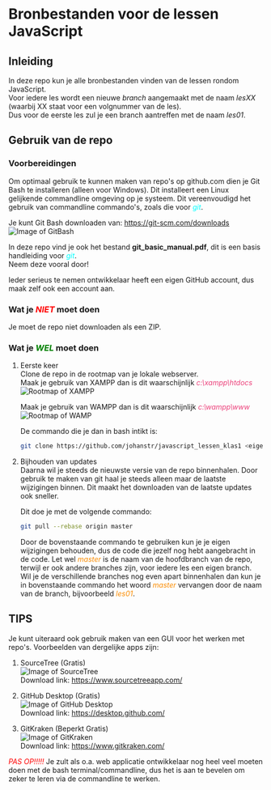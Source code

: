 # Bronbestanden voor de lessen JavaScript

## Inleiding
In deze repo kun je alle bronbestanden vinden van de lessen rondom JavaScript.  
Voor iedere les wordt een nieuwe *branch* aangemaakt met de naam _les*XX*_ (waarbij XX staat voor een volgnummer van de les).  
Dus voor de eerste les zul je een branch aantreffen met de naam _les01_.  

## Gebruik van de repo
### Voorbereidingen
Om optimaal gebruik te kunnen maken van repo's op github.com dien je Git Bash te installeren (alleen voor Windows). Dit installeert een Linux gelijkende commandline omgeving op je systeem. Dit vereenvoudigd het gebruik van commandline commando's, zoals die voor <span style="color: cyan;">*git*</span>.  
  
Je kunt Git Bash downloaden van:    https://git-scm.com/downloads  
![Image of GitBash](https://res.cloudinary.com/vishnupadmanabhan/image/upload/v1491753329/git/original.jpg)  

  
In deze repo vind je ook het bestand **git_basic_manual.pdf**, dit is een basis handleiding voor <span style="color: cyan;">*git*</span>.  
Neem deze vooral door!  
  
Ieder serieus te nemen ontwikkelaar heeft een eigen GitHub account, dus maak zelf ook een account aan.  
  

### Wat je <span style="color: red;">*_NIET_*</span> moet doen
Je moet de repo niet downloaden als een ZIP.

### Wat je <span style="color: green;">*_WEL_*</span> moet doen
1. Eerste keer  
    Clone de repo in de rootmap van je lokale webserver.  
    Maak je gebruik van XAMPP dan is dit waarschijnlijk <span style="color: #EC407A;">*c:\xampp\htdocs*</span> 
    ![Rootmap of XAMPP](http://www.mytoptutorials.com/php/wp-content/uploads/2013/07/htdocs.png)  

    Maak je gebruik van WAMPP dan is dit waarschijnlijk <span style="color: #EC407A;">*c:\wampp\www*</span>  
    ![Rootmap of WAMP](https://hsnyc.co/wp-content/uploads/2015/03/wamp-server-files-in-www.png)
      
    De commando die je dan in bash intikt is:  
      
    ```bash
    git clone https://github.com/johanstr/javascript_lessen_klas1 <eigen naam voor de map waarin alles moet komen>
    ```  
      
2. Bijhouden van updates  
    Daarna wil je steeds de nieuwste versie van de repo binnenhalen. Door gebruik te maken van git haal je steeds alleen maar de laatste wijzigingen binnen. Dit maakt het downloaden van de laatste updates ook sneller.  
      
    Dit doe je met de volgende commando:  
      
    ```bash
    git pull --rebase origin master
    ```
      
    Door de bovenstaande commando te gebruiken kun je je eigen wijzigingen behouden, dus de code die jezelf nog hebt aangebracht in de code. Let wel <span style="color: #FB8C00;">*master*</span> is de naam van de hoofdbranch van de repo, terwijl er ook andere branches zijn, voor iedere les een eigen branch. Wil je de verschillende branches nog even apart binnenhalen dan kun je in bovenstaande commando het woord <span style="color: #FB8C00;">*master*</span> vervangen door de naam van de branch, bijvoorbeeld <span style="color: #FB8C00;">*les01*</span>.

  
## TIPS
Je kunt uiteraard ook gebruik maken van een GUI voor het werken met repo's. Voorbeelden van dergelijke apps zijn:  
  
1. SourceTree (Gratis)  
    ![Image of SourceTree](https://git-scm.com/images/guis/sourcetree@2x.png)  
    Download link: https://www.sourcetreeapp.com/  
      
2. GitHub Desktop (Gratis)  
    ![Image of GitHub Desktop](https://git-scm.com/images/guis/github-desktop@2x.png)  
    Download link: https://desktop.github.com/  
      
3. GitKraken (Beperkt Gratis)  
    ![Image of GitKraken](https://git-scm.com/images/guis/git-kraken@2x.png)  
    Download link: https://www.gitkraken.com/  

<span style="color: red;">*PAS OP!!!!!*</span> Je zult als o.a. web applicatie ontwikkelaar nog heel veel moeten doen met de bash terminal/commandline, dus het is aan te bevelen om zeker te leren via de commandline te werken.